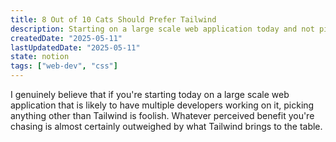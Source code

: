 ```yaml
---
title: 8 Out of 10 Cats Should Prefer Tailwind
description: Starting on a large scale web application today and not picking Tailwind? What the hell is wrong with you?
createdDate: "2025-05-11"
lastUpdatedDate: "2025-05-11"
state: notion
tags: ["web-dev", "css"]
---
```


I genuinely believe that if you're starting today on a large scale web application that is likely to have multiple developers working on it, picking anything other than Tailwind is foolish. Whatever perceived benefit you're chasing is almost certainly outweighed by what Tailwind brings to the table.
